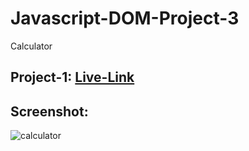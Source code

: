 # Javascript-DOM-Project-3
Calculator         


## Project-1: [Live-Link](https://calculatorjavascriptdom.netlify.app/)

## Screenshot:


![calculator](https://user-images.githubusercontent.com/110112176/203357556-4a10001e-840b-450c-989e-04645861a6fc.png)
